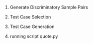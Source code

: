 1. Generate Discriminatory Sample Pairs 

2. Test Case Selection

3. Test Case Generation

4. running script quote.py  
